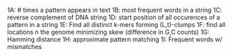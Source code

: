 1A: # times a pattern appears in text
1B: most frequent words in a string
1C: reverse complement of DNA string
1D: start position of all occurences of a pattern in a string
1E: Find all distinct k-mers forming (L,t)-clumps
1F: find all locations n the genome minimizing skew (difference in G,C counts)
1G: Hamming distance
1H: approximate pattern matching
1I: Frequent words w/ mismatches